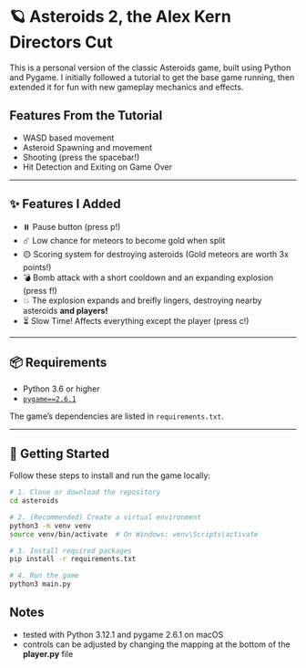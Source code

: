 # 🪐 Asteroids 2, the Alex Kern Directors Cut

This is a personal version of the classic Asteroids game, built using Python and Pygame. I initially followed a tutorial to get the base game running, then extended it for fun with new gameplay mechanics and effects.

## Features From the Tutorial

- WASD based movement
- Asteroid Spawning and movement
- Shooting (press the spacebar!)
- Hit Detection and Exiting on Game Over 

---
## ✨ Features I Added

- ⏸️ Pause button (press p!)
- ☄️ Low chance for meteors to become gold when split 
- 🟡 Scoring system for destroying asteroids (Gold meteors are worth 3x points!)
- 💣 Bomb attack with a short cooldown and an expanding explosion (press f!)
- 💥 The explosion expands and breifly lingers, destroying nearby asteroids **and players!** 
- ⏳ Slow Time! Affects everything except the player (press c!)

---

## 📦 Requirements

- Python 3.6 or higher
- [`pygame==2.6.1`](https://www.pygame.org/)

The game’s dependencies are listed in `requirements.txt`.

---

## 🚀 Getting Started

Follow these steps to install and run the game locally:

```bash
# 1. Clone or download the repository
cd asteroids

# 2. (Recommended) Create a virtual environment
python3 -m venv venv
source venv/bin/activate  # On Windows: venv\Scripts\activate

# 3. Install required packages
pip install -r requirements.txt

# 4. Run the game
python3 main.py
```

## Notes
- tested with Python 3.12.1 and pygame 2.6.1 on macOS
- controls can be adjusted by changing the mapping at the bottom of the **player.py** file
